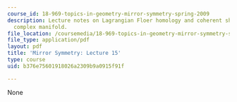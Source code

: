 ```yaml
---
course_id: 18-969-topics-in-geometry-mirror-symmetry-spring-2009
description: Lecture notes on Lagrangian Floer homology and coherent sheaves on a
  complex manifold.
file_location: /coursemedia/18-969-topics-in-geometry-mirror-symmetry-spring-2009/b376e75601918026a2309b9a0915f91f_MIT18_969s09_lec15.pdf
file_type: application/pdf
layout: pdf
title: 'Mirror Symmetry: Lecture 15'
type: course
uid: b376e75601918026a2309b9a0915f91f

---
```

None